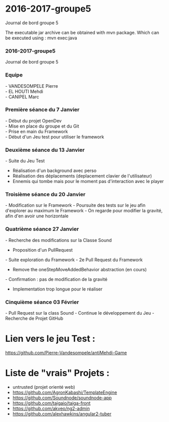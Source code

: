 # 2016-2017-groupe5
Journal de bord groupe 5


The executable jar archive can be obtained with mvn package. Which can be executed using : mvn exec:java

<h3> 2016-2017-groupe5 </h3>
Journal de bord groupe 5

<h3> Equipe </h3> 
- VANDESOMPELE Pierre <br>
- EL HOUTI Mehdi <br>
- CANIPEL Marc


<h3> Première séance du 7 Janvier </h3>
- Début du projet OpenDev <br>
- Mise en place du groupe et du Git <br>
- Prise en main du Framework <br>
- Début d'un Jeu test pour utiliser le framework


<h3> Deuxième séance du 13 Janvier </h3>
- Suite du Jeu Test
  <ul>
  <li> Réalisation d'un background avec perso </li>
  <li> Réalisation des déplacements (deplacement clavier de l'utilisateur) </li>
  <li> Ennemis qui tombe mais pour le moment pas d'interaction avec le player </li>
  </ul>
  
  
<h3> Troisième séance du 20 Janvier </h3>
- Modification sur le Framework
- Poursuite des tests sur le jeu afin d'explorer au maximum le Framework
- On regarde pour modifier la gravité, afin d'en avoir une horizontale

<h3> Quatrième séance 27 Janvier </h3>
- Recherche des modifications sur la Classe Sound
<ul>
<li> Proposition d'un PullRequest </li>
</ul>
- Suite exploration du Framework
- 2e Pull Request du Framework
<ul>
<li> Remove the oneStepMoveAddedBehavior abstraction (en cours) </li>
</ul>
- Confirmation : pas de modification de la gravité
<ul>
<li> Implementation trop longue pour le réaliser </li>
</ul>

<h3> Cinquième séance 03 Février </h3>
- Pull Request sur la class Sound
- Continue le développement du Jeu
- Recherche de Projet GitHub

# Lien vers le jeu Test :
https://github.com/Pierre-Vandesompele/antiMehdi-Game

# Liste de "vrais" Projets :
- untrusted (projet orienté web)
- https://github.com/AgronKabashi/TemplateEngine
- https://github.com/Soundnode/soundnode-app
- https://github.com/taigaio/taiga-front
- https://github.com/akveo/ng2-admin
- https://github.com/alexhawkins/angular2-tuber
